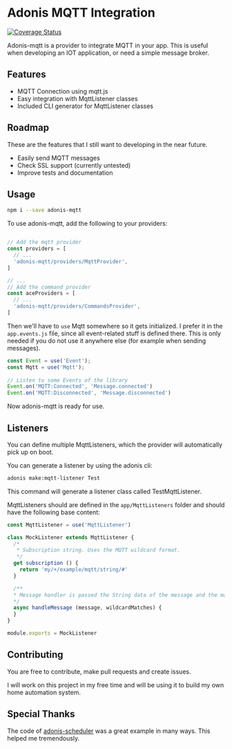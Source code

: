 # Adonis MQTT Integration

[![Coverage Status](https://coveralls.io/repos/github/Morlack/adonis-mqtt/badge.svg?branch=master)](https://coveralls.io/github/Morlack/adonis-mqtt?branch=master)

Adonis-mqtt is a provider to integrate MQTT in your app. This is useful when developing an IOT application, or need a simple message broker.

## Features
- MQTT Connection using mqtt.js
- Easy integration with MqttListener classes
- Included CLI generator for MqttListener classes

## Roadmap
These are the features that I still want to developing in the near future.

- Easily send MQTT messages
- Check SSL support (currently untested)
- Improve tests and documentation

## Usage

```bash
npm i --save adonis-mqtt
```

To use adonis-mqtt, add the following to your providers:

```js

// Add the mqtt provider
const providers = [
  // ...
  'adonis-mqtt/providers/MqttProvider',
]

// ...
// Add the command provider
const aceProviders = [
  // ...
  'adonis-mqtt/providers/CommandsProvider',
]
```

Then we'll have to `use` Mqtt somewhere so it gets initialized. I prefer it in the `app.events.js` file, since all event-related stuff is defined there. 
This is only needed if you do not use it anywhere else (for example when sending messages).

```js
const Event = use('Event');
const Mqtt = use('Mqtt');
   
// Listen to some Events of the library
Event.on('MQTT:Connected', 'Message.connected')
Event.on('MQTT:Disconnected', 'Message.disconnected')
```

Now adonis-mqtt is ready for use. 

## Listeners
You can define multiple MqttListeners, which the provider will automatically pick up on boot.

You can generate a listener by using the adonis cli:

```bash
adonis make:mqtt-listener Test
```

This command will generate a listener class called TestMqttListener.

MqttListeners should are defined in the `app/MqttListeners` folder and should have the following base content:

```js
const MqttListener = use('MqttListener')

class MockListener extends MqttListener {
  /*
   * Subscription string. Uses the MQTT wildcard format.
   */
  get subscription () {
    return 'my/+/example/mqtt/string/#'
  }

  /**
  * Message handler is passed the String data of the message and the matched wildcard values
  */
  async handleMessage (message, wildcardMatches) {
  }
}

module.exports = MockListener

```


## Contributing
You are free to contribute, make pull requests and create issues. 

I will work on this project in my free time and will be using it to build my own home automation system. 

## Special Thanks

The code of [adonis-scheduler](https://github.com/nrempel/adonis-scheduler/) was a great example in many ways. This helped me tremendously. 
